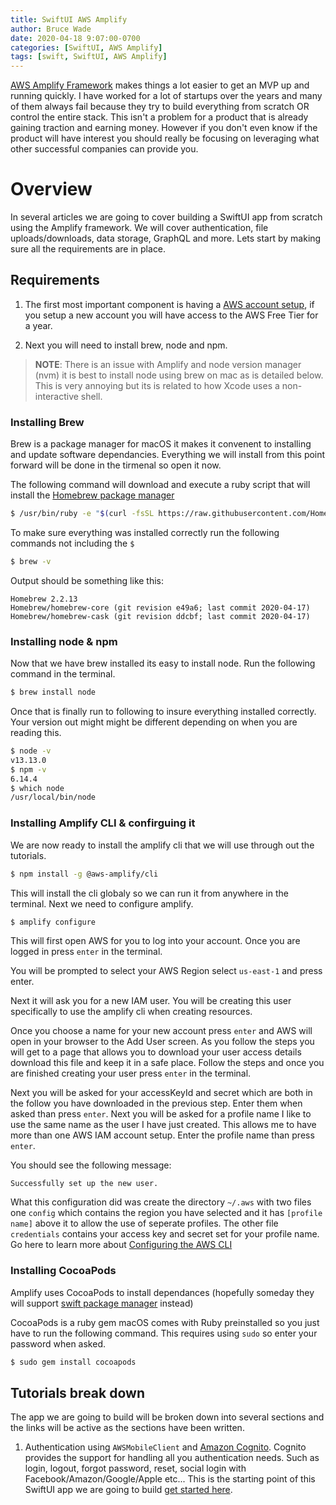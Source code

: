 ```yaml
---
title: SwiftUI AWS Amplify
author: Bruce Wade
date: 2020-04-18 9:07:00-0700
categories: [SwiftUI, AWS Amplify]
tags: [swift, SwiftUI, AWS Amplify]
---
```

<a href="https://aws-amplify.github.io/docs/" target="_blank">AWS Amplify Framework</a> makes things a lot easier to get an MVP up and running quickly. I have worked for a lot of startups over the years and many of them always fail because they try to build everything from scratch OR control the entire stack. This isn't a problem for a product that is already gaining traction and earning money. However if you don't even know if the product will have interest you should really be focusing on leveraging what other successful companies can provide you. 

# Overview
In several articles we are going to cover building a SwiftUI app from scratch using the Amplify framework. We will cover authentication, file uploads/downloads, data storage, GraphQL and more. Lets start by making sure all the requirements are in place.

## Requirements
1. The first most important component is having a <a href="https://portal.aws.amazon.com/billing/signup?redirect_url=https%3A%2F%2Faws.amazon.com%2Fregistration-confirmation" target="_blank">AWS account setup</a>, if you setup a new account you will have access to the AWS Free Tier for a year.

2. Next you will need to install brew, node and npm. 
> **NOTE**: There is an issue with Amplify and node version manager (nvm) it is best to install node using brew on mac as is detailed below. This is very annoying but its is related to how Xcode uses a non-interactive shell.

### Installing Brew
Brew is a package manager for macOS it makes it convenent to installing and update software dependancies. Everything we will install from this point forward will be done in the tirmenal so open it now.

The following command will download and execute a ruby script that will install the <a href="https://brew.sh">Homebrew package manager</a>

```bash
$ /usr/bin/ruby -e "$(curl -fsSL https://raw.githubusercontent.com/Homebrew/install/master/install)"
```

To make sure everything was installed correctly run the following commands not including the `$`

```bash
$ brew -v
```

Output should be something like this:
```
Homebrew 2.2.13
Homebrew/homebrew-core (git revision e49a6; last commit 2020-04-17)
Homebrew/homebrew-cask (git revision ddcbf; last commit 2020-04-17)
```

### Installing node & npm

Now that we have brew installed its easy to install node. Run the following command in the terminal.

```bash
$ brew install node
```

Once that is finally run to following to insure everything installed correctly. Your version out might might be different depending on when you are reading this.

```bash
$ node -v
v13.13.0
$ npm -v
6.14.4
$ which node
/usr/local/bin/node
```

### Installing Amplify CLI & confirguing it

We are now ready to install the amplify cli that we will use through out the tutorials.

```bash
$ npm install -g @aws-amplify/cli
```

This will install the cli globaly so we can run it from anywhere in the terminal. Next we need to configure amplify.

```bash
$ amplify configure
```
This will first open AWS for you to log into your account. Once you are logged in press `enter` in the terminal.

You will be prompted to select your AWS Region select `us-east-1` and press enter.

Next it will ask you for a new IAM user. You will be creating this user specifically to use the amplify cli when creating resources.

Once you choose a name for your new account press `enter` and AWS will open in your browser to the Add User screen. As you follow the steps you will get to a page that allows you to download your user access details download this file and keep it in a safe place. Follow the steps and once you are finished creating your user press `enter` in the terminal.

Next you will be asked for your accessKeyId and secret which are both in the follow you have downloaded in the previous step. Enter them when asked than press `enter`. Next you will be asked for a profile name I like to use the same name as the user I have just created. This allows me to have more than one AWS IAM account setup. Enter the profile name than press `enter`.

You should see the following message:
```
Successfully set up the new user.
```

What this configuration did was create the directory `~/.aws` with two files one `config` which contains the region you have selected and it has `[profile name]` above it to allow the use of seperate profiles. The other file `credentials` contains your access key and secret set for your profile name. Go here to learn more about <a href="https://docs.aws.amazon.com/cli/latest/userguide/cli-chap-configure.html" target="_blank">Configuring the AWS CLI</a>

### Installing CocoaPods

Amplify uses CocoaPods to install dependances (hopefully someday they will support <a href="https://swift.org/package-manager/" target="_blank">swift package manager</a> instead)

CocoaPods is a ruby gem macOS comes with Ruby preinstalled so you just have to run the following command. This requires using `sudo` so enter your password when asked.

```bash
$ sudo gem install cocoapods
```

## Tutorials break down

The app we are going to build will be broken down into several sections and the links will be active as the sections have been written.

1. Authentication using `AWSMobileClient` and <a href="https://docs.aws.amazon.com/cognito/latest/developerguide/what-is-amazon-cognito.html" target="_blank">Amazon Cognito</a>. Cognito provides the support for handling all you authentication needs. Such as login, logout, forgot password, reset, social login with Facebook/Amazon/Google/Apple etc... This is the starting point of this SwiftUI app we are going to build [get started here](/posts/swiftui-cognito/).